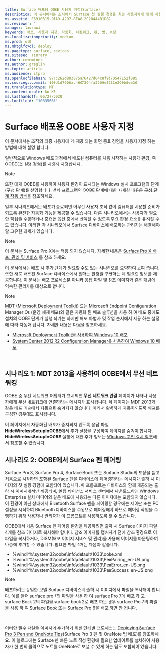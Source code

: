 ```yaml
---
title: Surface 배포용 OOBE 사용자 지정(Surface)
description: 이 문서에서는 조직에서 Surface 첫 실행 경험을 최종 사용자에게 맞게 사용자 지정하는 과정을 안내합니다.
ms.assetid: F6910315-9FA9-4297-8FA8-2C284A4B1D87
ms.reviewer: ''
manager: laurawi
keywords: 배포, 사용자 지정, 자동화, 네트워크, 펜, 쌍, 부팅
ms.localizationpriority: medium
ms.prod: w10
ms.mktglfcycl: deploy
ms.pagetype: surface, devices
ms.sitesec: library
author: coveminer
ms.author: greglin
ms.topic: article
ms.audience: itpro
ms.openlocfilehash: 97cc262d803875a76427d04c8f9b70547152f895
ms.sourcegitcommit: 109d1d7608ac4667564fa5369e8722e569b8ea36
ms.translationtype: MT
ms.contentlocale: ko-KR
ms.lasthandoff: 06/27/2020
ms.locfileid: "10835668"
---
```

# Surface 배포용 OOBE 사용자 지정

이 문서에서는 조직의 최종 사용자에 게 제공 되는 화면 종료 경험을 사용자 지정 하는 방법에 대해 설명 합니다.

일반적으로 Windows 배포 과정에서 배포된 컴퓨터를 처음 시작하는 사용자 환경, 즉 OOBE(첫 실행 경험)를 사용자 지정합니다.

>[!NOTE]
>또한 대개 OOBE를 사용하여 사용자 환경이 표시되는 Windows 설치 프로그램의 단계(구성 단계)를 설명합니다. 설치 프로그램의 OOBE 단계에 대한 자세한 내용은 [구성 단계 작동 방식](https://msdn.microsoft.com/library/windows/hardware/dn898581.aspx)을 참조하세요.

일부 시나리오에서는 배포가 종료되면 아무런 사용자 조작 없이 컴퓨터를 사용할 준비가 되도록 완전한 자동화 기능을 제공할 수 있습니다. 다른 시나리오에서는 사용자가 필요한 작업을 수행하거나 중요한 옵션 중에서 선택할 수 있도록 주요 환경 요소를 유지할 수도 있습니다. 이러한 각 시나리오에서 Surface 디바이스에 배포하는 관리자는 해결해야 할 고유한 과제가 있습니다.

> [!NOTE]
> 이 문서는 Surface Pro X에는 적용 되지 않습니다. 자세한 내용은 [Surface Pro X 배포, 관리 및 서비스](surface-pro-arm-app-management.md) 를 참조 하세요.

이 문서에서는 배포 시 추가 단계가 필요할 수도 있는 시나리오를 요약하여 보여 줍니다. 또한 새로 배포된 Surface 디바이스에서 원하는 환경을 구현하는 데 필요한 정보를 제공합니다. 이 문서는 배포 프로세스뿐 아니라 응답 파일 및 [참조 이미지](https://technet.microsoft.com/itpro/windows/deploy/create-a-windows-10-reference-image)와 같은 개념에 익숙한 관리자를 대상으로 합니다.

>[!NOTE]
>[MDT (Microsoft Deployment Toolkit)](https://go.microsoft.com/fwlink/p/?LinkId=618117) 또는 Microsoft Endpoint Configuration Manager Os (운영 체제 배포)와 같은 자동화 된 배포 솔루션을 사용 하 여 배포 중에도 설치의 OOBE 단계가 실행 되기는 하지만 배포 마법사 및 작업 순서에서 제공 하는 설정에 따라 자동화 됩니다. 자세한 내용은 다음을 참조하세요.<br/>
>- [Microsoft Deployment Toolkit을 사용하여 Windows 10 배포](https://technet.microsoft.com/itpro/windows/deploy/deploy-windows-10-with-the-microsoft-deployment-toolkit)
>- [System Center 2012 R2 Configuration Manager를 사용하여 Windows 10 배포](https://technet.microsoft.com/itpro/windows/deploy/deploy-windows-10-with-system-center-2012-r2-configuration-manager)

 

## 시나리오 1: MDT 2013을 사용하여 OOBE에서 무선 네트워킹


OOBE 중 무선 네트워크 어댑터가 표시되면 **무선 네트워크 연결** 페이지가 나타나 사용자에게 무선 네트워크에 연결하라는 메시지가 표시됩니다. 이 페이지는 MDT 2013과 같은 배포 기술에서 자동으로 숨겨지지 않습니다. 따라서 완벽하게 자동화되도록 배포를 구성한 경우에도 표시됩니다.

이 페이지에서 자동화된 배포가 중지되지 않도록 응답 파일 **HideWirelessSetupInOOBE**에서 추가 설정을 구성하여 페이지를 숨겨야 합니다. **HideWirelessSetupInOOBE** 설정에 대한 추가 정보는 [Windows 무인 설치 참조](https://technet.microsoft.com/library/ff716213.aspx)에서 참조할 수 있습니다.

## 시나리오 2: OOBE에서 Surface 펜 페어링


Surface Pro 3, Surface Pro 4, Surface Book 또는 Surface Studio의 포장을 뜯고 처음으로 시작하면 포함된 Surface 펜을 디바이스에 페어링하라는 메시지가 출하 시 이미지의 첫 실행 경험에 포함되어 있습니다. 이 프롬프트는 디바이스와 함께 제공되는 출하 시 이미지에서만 제공되며, 볼륨 라이선스 서비스 센터에서 다운로드하는 Windows Enterprise 설치 미디어와 같은 배포에 사용되는 다른 이미지에는 포함되지 않습니다. 이 환경이 아닌 상태에서 Bluetooth Surface 펜을 페어링할 경우에는 제어판 또는 PC 설정을 시작하여 Bluetooth 디바이스를 수동으로 페어링해야 하므로 페어링 작업을 수행하기 위해 사용자나 관리자가 이 프롬프트를 사용하도록 할 수 있습니다.

OOBE에서 처음 Surface 펜 페어링 환경을 제공하려면 출하 시 Surface 이미지 파일 4개를 참조 이미지로 복사해야 합니다. 참조 이미지를 캡처하기 전에 참조 환경으로 이 파일을 복사하거나, DISM(배포 이미지 서비스 및 관리)을 사용해 이미지를 마운팅하여 나중에 추가할 수 있습니다. 필요한 파일 4개는 다음과 같습니다.

-   %windir%\\system32\\oobe\\info\\default\\1033\\oobe.xml
-   %windir%\\system32\\oobe\\info\\default\\1033\\PenPairing\_en-US.png
-   %windir%\\system32\\oobe\\info\\default\\1033\\PenError\_en-US.png
-   %windir%\\system32\\oobe\\info\\default\\1033\\PenSuccess\_en-US.png

>[!NOTE]
>배포하려는 동일한 모델 Surface 디바이스의 출하 시 이미지에서 파일을 복사해야 합니다. 예를 들어 surface pro 7의 파일을 사용 하 여 surface Pro 7에 배포 하 고 surface Book 2의 파일을 surface book 2로 배포 하는 경우 surface Pro 7의 파일을 사용 하 여 Surface Book 또는 Surface Pro 6을 배포 하면 안 됩니다.

 

이러한 필수 파일을 이미지에 추가하기 위한 단계별 프로세스는 [Deploying Surface Pro 3 Pen and OneNote Tips](https://blogs.technet.microsoft.com/askcore/2014/07/15/deploying-surface-pro-3-pen-and-onenote-tips/)(Surface Pro 3 펜 및 OneNote 팁 배포)를 참조하세요. 이 블로그에는 Surface 펜 빠른 노트 작성 환경에 필요한 업데이트를 설치하여 사용자가 한 번의 클릭으로 노트를 OneNote로 보낼 수 있게 하는 팁도 포함되어 있습니다.

 

 





